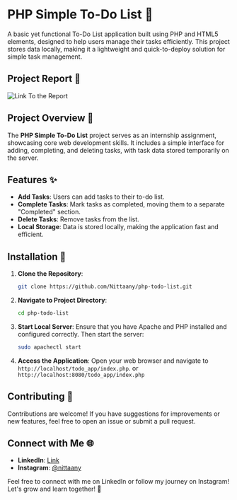# PHP Simple To-Do List 📝

A basic yet functional To-Do List application built using PHP and HTML5 elements, designed to help users manage their tasks efficiently. This project stores data locally, making it a lightweight and quick-to-deploy solution for simple task management.

## Project Report 📂
![Link To the Report](https://drive.google.com/file/d/12p2rQbaTtN1Y2f70SCCo3Ryu_0V0YkP9/view?usp=sharing)



## Project Overview 🎯

The **PHP Simple To-Do List** project serves as an internship assignment, showcasing core web development skills. It includes a simple interface for adding, completing, and deleting tasks, with task data stored temporarily on the server.

## Features ✨
- **Add Tasks**: Users can add tasks to their to-do list.
- **Complete Tasks**: Mark tasks as completed, moving them to a separate "Completed" section.
- **Delete Tasks**: Remove tasks from the list.
- **Local Storage**: Data is stored locally, making the application fast and efficient.

## Installation 🚀

1. **Clone the Repository**:
    ```bash
    git clone https://github.com/Nittaany/php-todo-list.git
    ```

2. **Navigate to Project Directory**:
    ```bash
    cd php-todo-list
    ```

3. **Start Local Server**:
    Ensure that you have Apache and PHP installed and configured correctly. Then start the server:
    ```bash
    sudo apachectl start
    ```

4. **Access the Application**:
    Open your web browser and navigate to `http://localhost/todo_app/index.php`.
      or
   `http://localhost:8080/todo_app/index.php`


## Contributing 🤝

Contributions are welcome! If you have suggestions for improvements or new features, feel free to open an issue or submit a pull request.


## Connect with Me 🌐

- **LinkedIn**: [Link](https://www.linkedin.com/in/satyam-c)
- **Instagram**: [@nittaany](https://www.instagram.com/nittaany/)

Feel free to connect with me on LinkedIn or follow my journey on Instagram! Let's grow and learn together! 🚀

